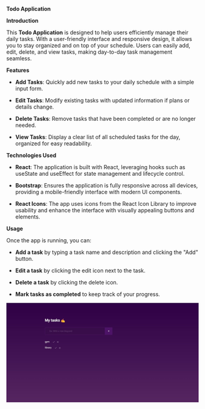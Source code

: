 **Todo Application**

**Introduction**

This **Todo Application** is designed to help users efficiently manage
their daily tasks. With a user-friendly interface and responsive design,
it allows you to stay organized and on top of your schedule. Users can
easily add, edit, delete, and view tasks, making day-to-day task
management seamless.

**Features**

-   **Add Tasks**: Quickly add new tasks to your daily schedule with a
    simple input form.

-   **Edit Tasks**: Modify existing tasks with updated information if
    plans or details change.

-   **Delete Tasks**: Remove tasks that have been completed or are no
    longer needed.

-   **View Tasks**: Display a clear list of all scheduled tasks for the
    day, organized for easy readability.

**Technologies Used**

-   **React**: The application is built with React, leveraging hooks
    such as useState and useEffect for state management and lifecycle
    control.

-   **Bootstrap**: Ensures the application is fully responsive across
    all devices, providing a mobile-friendly interface with modern UI
    components.

-   **React Icons**: The app uses icons from the React Icon Library to
    improve usability and enhance the interface with visually appealing
    buttons and elements.

**Usage**

Once the app is running, you can:

-   **Add a task** by typing a task name and description and clicking
    the \"Add\" button.

-   **Edit a task** by clicking the edit icon next to the task.

-   **Delete a task** by clicking the delete icon.

-   **Mark tasks as completed** to keep track of your progress.

![](./image1.jpeg)
